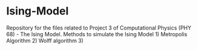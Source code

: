 # Ising-Model
Repository for the files related to Project 3 of Computational Physics (PHY 68) - The Ising Model.
Methods to simulate the Ising Model
    1) Metropolis Algorithm
    2) Wolff algorithm
    3) 

